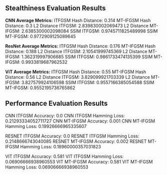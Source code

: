 ## Stealthiness Evaluation Results

**CNN Average Metrics:**
ITFGSM Hash Distance: 0.314
MT-IFGSM Hash Distance: 0.3
L2 Distance ITFGSM: 2.839830002069473
L2 Distance MT-IFGSM: 2.6385300002098084
SSIM ITFGSM: 0.9745711825489998
SSIM MT-IFGSM: 0.9772909125089645

**ResNet Average Metrics:**
ITFGSM Hash Distance: 0.176
MT-IFGSM Hash Distance: 0.188
L2 Distance ITFGSM: 2.10541999745369
L2 Distance MT-IFGSM: 1.362319997906685
SSIM ITFGSM: 0.9861733474135399
SSIM MT-IFGSM: 0.9933819687962532

**ViT Average Metrics:**
ITFGSM Hash Distance: 0.55
MT-IFGSM Hash Distance: 0.56
L2 Distance ITFGSM: 3.829099921703339
L2 Distance MT-IFGSM: 3.827579924106598
SSIM ITFGSM: 0.9557166385054588
SSIM MT-IFGSM: 0.9552195736765862

## Performance Evaluation Results
CNN ITFGSM Accuracy: 0.0
CNN ITFGSM Hamming Loss: 0.21293334052711727
CNN MT-IFGSM Accuracy: 0.001
CNN MT-IFGSM Hamming Loss: 0.19926666965335607

RESNET ITFGSM Accuracy: 0.0
RESNET ITFGSM Hamming Loss: 0.2148666743040085
RESNET MT-IFGSM Accuracy: 0.002
RESNET MT-IFGSM Hamming Loss: 0.18960000357031823

VIT ITFGSM Accuracy: 0.581
VIT ITFGSM Hamming Loss: 0.06906666938960553
VIT MT-IFGSM Accuracy: 0.581
VIT MT-IFGSM Hamming Loss: 0.06906666938960553



